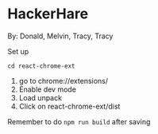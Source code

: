 # HackerHare
By: Donald, Melvin, Tracy, Tracy

Set up
```
cd react-chrome-ext
```

1. go to chrome://extensions/
2. Enable dev mode
3. Load unpack
4. Click on react-chrome-ext/dist

Remember to do `npm run build` after saving
